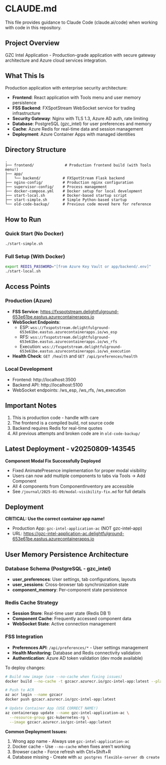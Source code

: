 # CLAUDE.md

This file provides guidance to Claude Code (claude.ai/code) when working with code in this repository.

## Project Overview

GZC Intel Application - Production-grade application with secure gateway architecture and Azure cloud services integration.

## What This Is

Production application with enterprise security architecture:
- **Frontend**: React application with Tools menu and user memory persistence
- **FSS Backend**: FXSpotStream WebSocket service for trading infrastructure
- **Security Gateway**: Nginx with TLS 1.3, Azure AD auth, rate limiting
- **Database**: PostgreSQL (gzc_intel) for user preferences and memory
- **Cache**: Azure Redis for real-time data and session management
- **Deployment**: Azure Container Apps with managed identities

## Directory Structure
```
.
├── frontend/              # Production frontend build (with Tools menu!)
├── app/
│   └── backend/          # FXSpotStream Flask backend
├── nginx-config/         # Production nginx configuration
├── supervisor-config/    # Process management
├── docker-compose.yml    # Docker setup for local development
├── start-local.sh        # Docker-based startup script
├── start-simple.sh       # Simple Python-based startup
└── old-code-backup/      # Previous code moved here for reference
```

## How to Run

### Quick Start (No Docker)
```bash
./start-simple.sh
```

### Full Setup (With Docker)
```bash
export REDIS_PASSWORD="[from Azure Key Vault or app/backend/.env]"
./start-local.sh
```

## Access Points

### Production (Azure)
- **FSS Service**: https://fxspotstream.delightfulground-653e61be.eastus.azurecontainerapps.io
- **WebSocket Endpoints**: 
  - ESP: `wss://fxspotstream.delightfulground-653e61be.eastus.azurecontainerapps.io/ws_esp`
  - RFS: `wss://fxspotstream.delightfulground-653e61be.eastus.azurecontainerapps.io/ws_rfs`
  - Execution: `wss://fxspotstream.delightfulground-653e61be.eastus.azurecontainerapps.io/ws_execution`
- **Health Check**: `GET /health` and `GET /api/preferences/health`

### Local Development
- Frontend: http://localhost:3500
- Backend API: http://localhost:5100
- WebSocket endpoints: /ws_esp, /ws_rfs, /ws_execution

## Important Notes

1. This is production code - handle with care
2. The frontend is a compiled build, not source code
3. Backend requires Redis for real-time quotes
4. All previous attempts and broken code are in `old-code-backup/`

## Latest Deployment - v20250809-143545

**Component Modal Fix Successfully Deployed**
- Fixed AnimatePresence implementation for proper modal visibility
- Users can now add multiple components to tabs via Tools → Add Component
- All 4 components from ComponentInventory are accessible
- See `/journal/2025-01-09/modal-visibility-fix.md` for full details

## Deployment

**CRITICAL: Use the correct container app name!**
- Production App: `gzc-intel-application-ac` (NOT gzc-intel-app)
- URL: https://gzc-intel-application-ac.delightfulground-653e61be.eastus.azurecontainerapps.io

## User Memory Persistence Architecture

### Database Schema (PostgreSQL - gzc_intel)
- **user_preferences**: User settings, tab configurations, layouts
- **user_sessions**: Cross-browser tab synchronization state
- **component_memory**: Per-component state persistence

### Redis Cache Strategy  
- **Session Store**: Real-time user state (Redis DB 1)
- **Component Cache**: Frequently accessed component data
- **WebSocket State**: Active connection management

### FSS Integration
- **Preferences API**: `/api/preferences/*` - User settings management
- **Health Monitoring**: Database and Redis connectivity validation
- **Authentication**: Azure AD token validation (dev mode available)

To deploy changes:
```bash
# Build new image (use --no-cache when fixing issues)
docker build --no-cache -t gzcacr.azurecr.io/gzc-intel-app:latest --platform linux/amd64 .

# Push to ACR
az acr login --name gzcacr
docker push gzcacr.azurecr.io/gzc-intel-app:latest

# Update Container App (USE CORRECT NAME!)
az containerapp update --name gzc-intel-application-ac \
  --resource-group gzc-kubernetes-rg \
  --image gzcacr.azurecr.io/gzc-intel-app:latest
```

**Common Deployment Issues:**
1. Wrong app name - Always use `gzc-intel-application-ac`
2. Docker cache - Use `--no-cache` when fixes aren't working
3. Browser cache - Force refresh with Ctrl+Shift+R
4. Database missing - Create with `az postgres flexible-server db create`